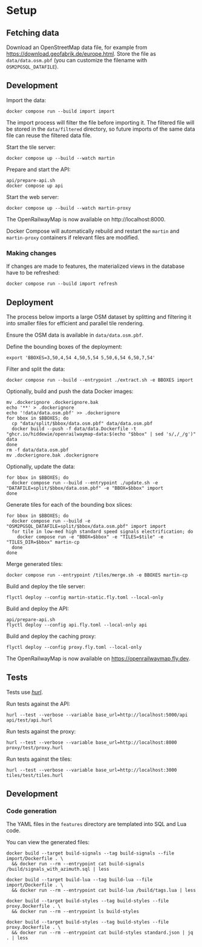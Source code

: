 # Setup

## Fetching data

Download an OpenStreetMap data file, for example from https://download.geofabrik.de/europe.html. Store the file as `data/data.osm.pbf` (you can customize the filename with `OSM2PGSQL_DATAFILE`).

## Development

Import the data:
```shell
docker compose run --build import import
```
The import process will filter the file before importing it. The filtered file will be stored in the `data/filtered` directory, so future imports of the same data file can reuse the filtered data file.

Start the tile server:
```shell
docker compose up --build --watch martin
```

Prepare and start the API:
```shell
api/prepare-api.sh
docker compose up api
```

Start the web server:
```shell
docker compose up --build --watch martin-proxy
```

The OpenRailwayMap is now available on http://localhost:8000.

Docker Compose will automatically rebuild and restart the `martin` and `martin-proxy` containers if relevant files are modified.

### Making changes

If changes are made to features, the materialized views in the database have to be refreshed:
```shell
docker compose run --build import refresh
```

## Deployment

The process below imports a large OSM dataset by splitting and filtering it into smaller files for efficient and parallel tile rendering.

Ensure the OSM data is available in `data/data.osm.pbf`.

Define the bounding boxes of the deployment:
```shell
export 'BBOXES=3,50,4,54 4,50,5,54 5,50,6,54 6,50,7,54'
```

Filter and split the data:
```shell
docker compose run --build --entrypoint ./extract.sh -e BBOXES import
```

Optionally, build and push the data Docker images:
```shell
mv .dockerignore .dockerignore.bak
echo '**' > .dockerignore
echo '!data/data.osm.pbf' >> .dockerignore
for bbox in $BBOXES; do
  cp "data/split/$bbox/data.osm.pbf" data/data.osm.pbf
  docker build --push -f data/data.Dockerfile -t "ghcr.io/hiddewie/openrailwaymap-data:$(echo "$bbox" | sed 's/,/_/g')" data
done
rm -f data/data.osm.pbf
mv .dockerignore.bak .dockerignore
```

Optionally, update the data:
```shell
for bbox in $BBOXES; do
  docker compose run --build --entrypoint ./update.sh -e "DATAFILE=split/$bbox/data.osm.pbf" -e "BBOX=$bbox" import
done
```

Generate tiles for each of the bounding box slices:
```shell
for bbox in $BBOXES; do
  docker compose run --build -e "OSM2PGSQL_DATAFILE=split/$bbox/data.osm.pbf" import import
  for tile in low-med high standard speed signals electrification; do
    docker compose run -e "BBOX=$bbox" -e "TILES=$tile" -e "TILES_DIR=$bbox" martin-cp
  done
done
```

Merge generated tiles:
```shell
docker compose run --entrypoint /tiles/merge.sh -e BBOXES martin-cp
```

Build and deploy the tile server:
```shell
flyctl deploy --config martin-static.fly.toml --local-only
```

Build and deploy the API:
```shell
api/prepare-api.sh
flyctl deploy --config api.fly.toml --local-only api
```

Build and deploy the caching proxy:
```shell
flyctl deploy --config proxy.fly.toml --local-only
```

The OpenRailwayMap is now available on https://openrailwaymap.fly.dev.

## Tests

Tests use [*hurl*](https://hurl.dev/docs/installation.html).

Run tests against the API:

```shell
hurl --test --verbose --variable base_url=http://localhost:5000/api api/test/api.hurl
```

Run tests against the proxy:

```shell
hurl --test --verbose --variable base_url=http://localhost:8000 proxy/test/proxy.hurl
```

Run tests against the tiles:

```shell
hurl --test --verbose --variable base_url=http://localhost:3000 tiles/test/tiles.hurl
```

## Development

### Code generation

The YAML files in the `features` directory are templated into SQL and Lua code.

You can view the generated files:
```shell
docker build --target build-signals --tag build-signals --file import/Dockerfile . \
  && docker run --rm --entrypoint cat build-signals /build/signals_with_azimuth.sql | less

docker build --target build-lua --tag build-lua --file import/Dockerfile . \
  && docker run --rm --entrypoint cat build-lua /build/tags.lua | less

docker build --target build-styles --tag build-styles --file proxy.Dockerfile . \
  && docker run --rm --entrypoint ls build-styles

docker build --target build-styles --tag build-styles --file proxy.Dockerfile . \
  && docker run --rm --entrypoint cat build-styles standard.json | jq . | less
```
